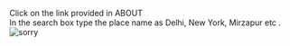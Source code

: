 Click on the link provided in ABOUT <br/>
In the search box type the place name as Delhi, New York, Mirzapur etc .
<img src="https://cardinalwxservice.com/wp-content/uploads/2019/09/Fall-1.jpg" alt="sorry"/>
